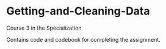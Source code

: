 # Getting-and-Cleaning-Data
Course 3 in the Specialization

Contains code and codebook for completing the assignment.
